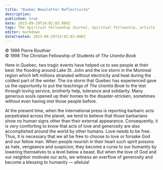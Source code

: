 ```yaml
---
title: "Quebec Newsletter Reflectivite"
description: 
published: true
date: 2023-09-29T14:02:03.086Z
tags: The Spiritual Fellowship Journal, Spiritual Fellowship, article
editor: markdown
dateCreated: 2023-09-29T14:02:03.086Z
---
```


<p class="v-card v-sheet theme--light gray lighten-3 px-2">© 1998 Pierre Routhier<br>© 1998 The Christian Fellowship of Students of <i>The Urantia Book</i></p>

Here in Quebec, two tragic events have helped us to see people at their best: the flooding around Lake St. John and the ice storm in the Montreal region which left millions stranded without electricity and heat during the coldest part of the winter. The ice storm that Quebec has experienced gave us the opportunity to put the teachings of _The Urantia Book_ to the test through loving service, brotherly help, tolerance and solidarity. Many generous souls opened up their homes to the disaster-stricken, sometimes without even having met those people before.

At the present time, when the international press is reporting barbaric acts perpetrated across the planet, we tend to believe that those barbarians show no human signs other than their external appearance. Consequently, it is very comforting to know that acts of love and generosity are also accomplished around the world by other humans. Love needs to be free. Thus, it is necessary that we all be free to choose to love or forsake God and our fellow man. When people nourish in their heart such spirit poisons as hate, vengeance and suspicion, they become a curse to our humanity by lowering themselves to a level below a beast. But when the love of God and our neighbor motivate our acts, we witness an overflow of generosity and become a blessing to humanity — alleluia!